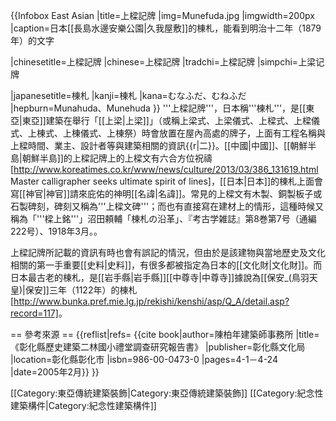 {{Infobox East Asian
|title=上樑記牌
|img=Munefuda.jpg
|imgwidth=200px
|caption=日本[[長島水邊安樂公園|久我屋敷]]的棟札，能看到明治十二年（1879年）的文字
<!-- 中文 -->
|chinesetitle=上樑記牌
|chinese=上樑記牌
|tradchi=上樑記牌
|simpchi=上梁记牌
<!-- 日文 -->
|japanesetitle=棟札
|kanji=棟札
|kana=むなふだ、むねふだ
|hepburn=Munahuda、Munehuda
}}
'''上樑記牌'''，日本稱'''棟札'''，是[[東亞|東亞]]建築在舉行「[[上梁|上梁]]」（或稱上梁式、上梁儀式、上樑式、上樑儀式、上棟式、上棟儀式、上棟祭）時會放置在屋內高處的牌子，上面有工程名稱與上樑時間、業主、設計者等與建築相關的資訊{{r|二}}。[[中國|中國]]、[[朝鮮半島|朝鮮半島]]的上樑記牌上的上樑文有六合方位祝禱<ref name="Master calligrapher seeks ultimate spirit of lines ">[http://www.koreatimes.co.kr/www/news/culture/2013/03/386_131619.html Master calligrapher seeks ultimate spirit of lines]</ref>，[[日本|日本]]的棟札上面會寫[[神官|神官]]請來庇佑的神明[[名諱|名諱]]。常見的上樑文有木製、銅製板子或石製碑刻，碑刻又稱為'''上樑文碑'''；而也有直接寫在建材上的情形，這種時候又稱為「'''樑上銘'''」<ref name="Master calligrapher seeks ultimate spirit of lines " /><ref>沼田頼輔「棟札の沿革」、『考古学雑誌』第8巻第7号（通編222号）、1918年3月。</ref>。

上樑記牌所記載的資訊有時也會有誤記的情況，但由於是該建物與當地歷史及文化相關的第一手重要[[史料|史料]]，有很多都被指定為日本的[[文化財|文化財]]。而日本最古老的棟札，是[[岩手縣|岩手縣]][[中尊寺|中尊寺]]據說為[[保安_(鳥羽天皇)|保安]]三年（1122年）的棟札<ref>[http://www.bunka.pref.mie.lg.jp/rekishi/kenshi/asp/Q_A/detail.asp?record=117]</ref>。

== 參考來源 ==
{{reflist|refs=
<ref name="二">{{cite book|author=陳柏年建築師事務所 |title=《彰化縣歷史建築二林國小禮堂調查研究報告書》 |publisher=彰化縣文化局 |location=彰化縣彰化市 |isbn=986-00-0473-0 |pages=4-1－4-24 |date=2005年2月}}</ref>
}}

[[Category:東亞傳統建築裝飾|Category:東亞傳統建築裝飾]]
[[Category:紀念性建築構件|Category:紀念性建築構件]]